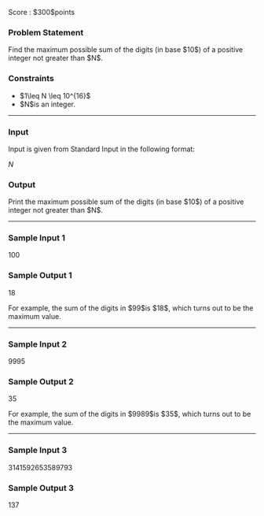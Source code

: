 
<div>

<span>

<span>

<p>
Score : $300$points
</p>

<div>

<section>

### **Problem Statement**

<p>
Find the maximum possible sum of the digits (in base $10$) of a positive integer not greater than $N$.
</p>

</section>

</div>

<div>

<section>

### **Constraints**

<ul>

<li>
$1\leq N \leq 10^{16}$
</li>

<li>
$N$is an integer.
</li>

</ul>

</section>

</div>

---

<div>

<div>

<section>

### **Input**

<p>
Input is given from Standard Input in the following format:
</p>

<div>

$N$
</div>

</section>

</div>

<div>

<section>

### **Output**

<p>
Print the maximum possible sum of the digits (in base $10$) of a positive integer not greater than $N$.
</p>

</section>

</div>

</div>

---

<div>

<section>

### **Sample Input 1**

<div>

100

</div>

</section>

</div>

<div>

<section>

### **Sample Output 1**

<div>

18

</div>

<p>
For example, the sum of the digits in $99$is $18$, which turns out to be the maximum value.
</p>

</section>

</div>

---

<div>

<section>

### **Sample Input 2**

<div>

9995

</div>

</section>

</div>

<div>

<section>

### **Sample Output 2**

<div>

35

</div>

<p>
For example, the sum of the digits in $9989$is $35$, which turns out to be the maximum value.
</p>

</section>

</div>

---

<div>

<section>

### **Sample Input 3**

<div>

3141592653589793

</div>

</section>

</div>

<div>

<section>

### **Sample Output 3**

<div>

137

</div>

</section>

</div>

</span>

</span>

</div>
